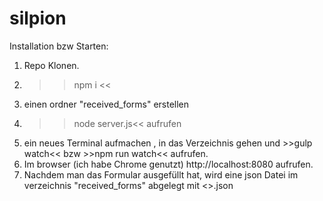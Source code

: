 # silpion

Installation bzw Starten:

1. Repo Klonen.
2. >>npm i <<
3. einen ordner "received_forms" erstellen
4. >>node server.js<< aufrufen
5. ein neues Terminal aufmachen , in das Verzeichnis gehen und >>gulp watch<< bzw >>npm run watch<< aufrufen.
6. Im browser (ich habe Chrome genutzt) http://localhost:8080 aufrufen.
7. Nachdem man das Formular ausgefüllt hat, wird eine json Datei im verzeichnis "received_forms" abgelegt mit <<ISO Date String>>.json

